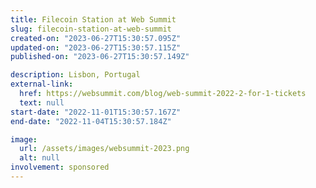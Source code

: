 ```yaml
---
title: Filecoin Station at Web Summit
slug: filecoin-station-at-web-summit
created-on: "2023-06-27T15:30:57.095Z"
updated-on: "2023-06-27T15:30:57.115Z"
published-on: "2023-06-27T15:30:57.149Z"

description: Lisbon, Portugal
external-link:
  href: https://websummit.com/blog/web-summit-2022-2-for-1-tickets
  text: null
start-date: "2022-11-01T15:30:57.167Z"
end-date: "2022-11-04T15:30:57.184Z"

image:
  url: /assets/images/websummit-2023.png
  alt: null
involvement: sponsored
---
```

